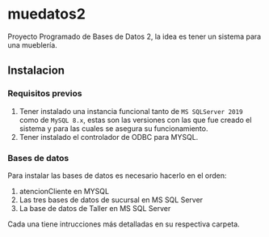 # muedatos2
Proyecto Programado de Bases de Datos 2, la idea es tener un sistema para una mueblería.

## Instalacion

### Requisitos previos

1. Tener instalado una instancia funcional tanto de `MS SQLServer 2019` como de `MySQL 8.x`, estas son las versiones con las que fue creado el sistema y para las cuales se asegura su funcionamiento.
2. Tener instalado el controlador de ODBC para MYSQL.

### Bases de datos

Para instalar las bases de datos es necesario hacerlo en el orden:

1. atencionCliente en MYSQL
2. Las tres bases de datos de sucursal en MS SQL Server
3. La base de datos de Taller en MS SQL Server

Cada una tiene intrucciones más detalladas en su respectiva carpeta.